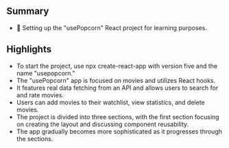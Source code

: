 ## Summary
* 🚀 Setting up the "usePopcorn" React project for learning purposes.

## Highlights
- To start the project, use npx create-react-app with version five and the name "usepopcorn."
- The "usePopcorn" app is focused on movies and utilizes React hooks.
- It features real data fetching from an API and allows users to search for and rate movies.
- Users can add movies to their watchlist, view statistics, and delete movies.
- The project is divided into three sections, with the first section focusing on creating the layout and discussing component reusability.
- The app gradually becomes more sophisticated as it progresses through the sections.